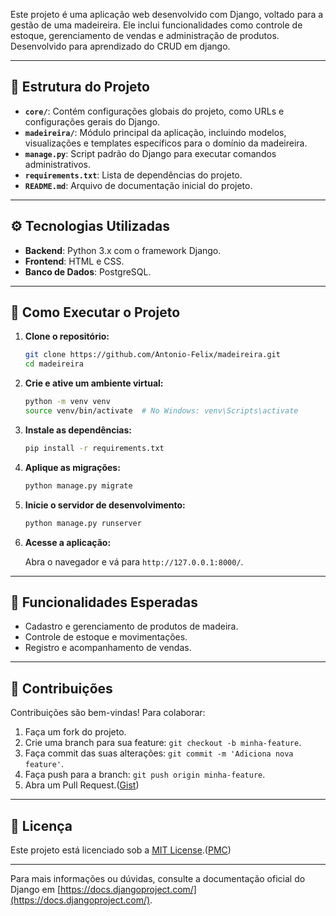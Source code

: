 Este projeto é uma aplicação web desenvolvido com Django, voltado para a gestão de uma madeireira. Ele inclui funcionalidades como controle de estoque, gerenciamento de vendas e administração de produtos. Desenvolvido para aprendizado do CRUD em django.

---

## 📂 Estrutura do Projeto

* **`core/`**: Contém configurações globais do projeto, como URLs e configurações gerais do Django.
* **`madeireira/`**: Módulo principal da aplicação, incluindo modelos, visualizações e templates específicos para o domínio da madeireira.
* **`manage.py`**: Script padrão do Django para executar comandos administrativos.
* **`requirements.txt`**: Lista de dependências do projeto.
* **`README.md`**: Arquivo de documentação inicial do projeto.

---

## ⚙️ Tecnologias Utilizadas

* **Backend**: Python 3.x com o framework Django.
* **Frontend**: HTML e CSS.
* **Banco de Dados**: PostgreSQL.

---

## 🚀 Como Executar o Projeto

1. **Clone o repositório:**

   ```bash
   git clone https://github.com/Antonio-Felix/madeireira.git
   cd madeireira
   ```



2. **Crie e ative um ambiente virtual:**

   ```bash
   python -m venv venv
   source venv/bin/activate  # No Windows: venv\Scripts\activate
   ```



3. **Instale as dependências:**

   ```bash
   pip install -r requirements.txt
   ```



4. **Aplique as migrações:**

   ```bash
   python manage.py migrate
   ```



5. **Inicie o servidor de desenvolvimento:**

   ```bash
   python manage.py runserver
   ```



6. **Acesse a aplicação:**

   Abra o navegador e vá para `http://127.0.0.1:8000/`.

---

## 📌 Funcionalidades Esperadas

* Cadastro e gerenciamento de produtos de madeira.
* Controle de estoque e movimentações.
* Registro e acompanhamento de vendas.

---

## 🤝 Contribuições

Contribuições são bem-vindas! Para colaborar:

1. Faça um fork do projeto.
2. Crie uma branch para sua feature: `git checkout -b minha-feature`.
3. Faça commit das suas alterações: `git commit -m 'Adiciona nova feature'`.
4. Faça push para a branch: `git push origin minha-feature`.
5. Abra um Pull Request.([Gist][2])

---

## 📄 Licença

Este projeto está licenciado sob a [MIT License](LICENSE).([PMC][3])

---

Para mais informações ou dúvidas, consulte a documentação oficial do Django em [https://docs.djangoproject.com/](https://docs.djangoproject.com/).

[1]: https://conf.researchr.org/track/ease-2025/ease-2025-short-papers--emerging-results?utm_source=chatgpt.com "EASE 2025 - Short Papers, Emerging Results - Conferences"
[2]: https://gist.github.com/paulmillr/2657075/a31455729440672467ada20ac10452d74a871e54?utm_source=chatgpt.com "Most active GitHub users (by contributions). https://paulmillr.com"
[3]: https://pmc.ncbi.nlm.nih.gov/articles/PMC11560919/?utm_source=chatgpt.com "Uncontrolled Illegal Mining and Garimpo in the Brazilian Amazon"
